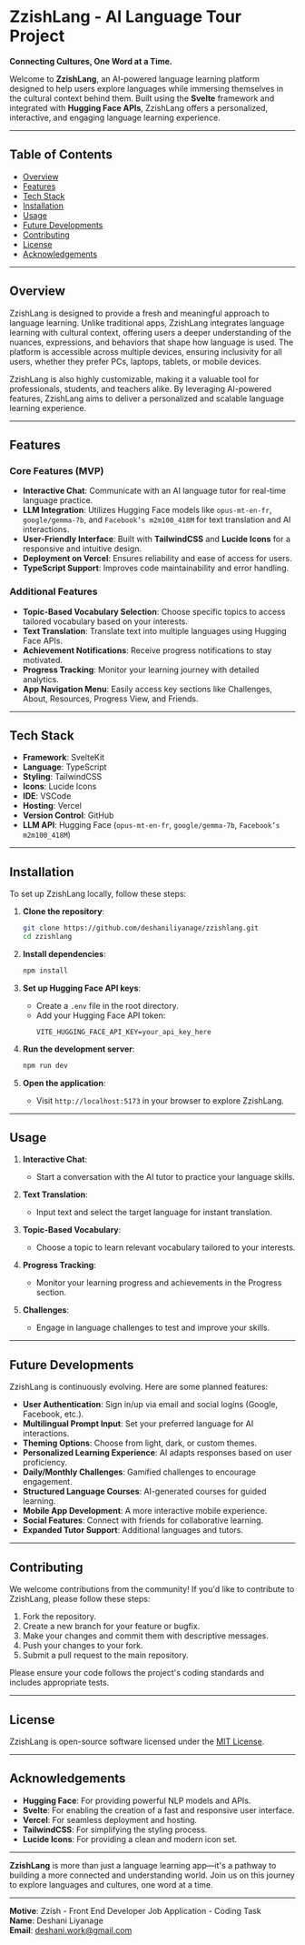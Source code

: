 # ZzishLang - AI Language Tour Project

**Connecting Cultures, One Word at a Time.**

Welcome to **ZzishLang**, an AI-powered language learning platform designed to help users explore languages while immersing themselves in the cultural context behind them. Built using the **Svelte** framework and integrated with **Hugging Face APIs**, ZzishLang offers a personalized, interactive, and engaging language learning experience.

---

## Table of Contents

- [Overview](#overview)
- [Features](#features)
- [Tech Stack](#tech-stack)
- [Installation](#installation)
- [Usage](#usage)
- [Future Developments](#future-developments)
- [Contributing](#contributing)
- [License](#license)
- [Acknowledgements](#acknowledgements)

---

## Overview

ZzishLang is designed to provide a fresh and meaningful approach to language learning. Unlike traditional apps, ZzishLang integrates language learning with cultural context, offering users a deeper understanding of the nuances, expressions, and behaviors that shape how language is used. The platform is accessible across multiple devices, ensuring inclusivity for all users, whether they prefer PCs, laptops, tablets, or mobile devices.

ZzishLang is also highly customizable, making it a valuable tool for professionals, students, and teachers alike. By leveraging AI-powered features, ZzishLang aims to deliver a personalized and scalable language learning experience.

---

## Features

### Core Features (MVP)
- **Interactive Chat**: Communicate with an AI language tutor for real-time language practice.
- **LLM Integration**: Utilizes Hugging Face models like `opus-mt-en-fr`, `google/gemma-7b`, and `Facebook’s m2m100_418M` for text translation and AI interactions.
- **User-Friendly Interface**: Built with **TailwindCSS** and **Lucide Icons** for a responsive and intuitive design.
- **Deployment on Vercel**: Ensures reliability and ease of access for users.
- **TypeScript Support**: Improves code maintainability and error handling.

### Additional Features
- **Topic-Based Vocabulary Selection**: Choose specific topics to access tailored vocabulary based on your interests.
- **Text Translation**: Translate text into multiple languages using Hugging Face APIs.
- **Achievement Notifications**: Receive progress notifications to stay motivated.
- **Progress Tracking**: Monitor your learning journey with detailed analytics.
- **App Navigation Menu**: Easily access key sections like Challenges, About, Resources, Progress View, and Friends.

---

## Tech Stack

- **Framework**: SvelteKit
- **Language**: TypeScript
- **Styling**: TailwindCSS
- **Icons**: Lucide Icons
- **IDE**: VSCode
- **Hosting**: Vercel
- **Version Control**: GitHub
- **LLM API**: Hugging Face (`opus-mt-en-fr`, `google/gemma-7b`, `Facebook’s m2m100_418M`)

---

## Installation

To set up ZzishLang locally, follow these steps:

1. **Clone the repository**:
   ```bash
   git clone https://github.com/deshaniliyanage/zzishlang.git
   cd zzishlang
   ```

2. **Install dependencies**:
   ```bash
   npm install
   ```

3. **Set up Hugging Face API keys**:
   - Create a `.env` file in the root directory.
   - Add your Hugging Face API token:
     ```env
     VITE_HUGGING_FACE_API_KEY=your_api_key_here
     ```

4. **Run the development server**:
   ```bash
   npm run dev
   ```

5. **Open the application**:
   - Visit `http://localhost:5173` in your browser to explore ZzishLang.

---

## Usage

1. **Interactive Chat**:
   - Start a conversation with the AI tutor to practice your language skills.
   
2. **Text Translation**:
   - Input text and select the target language for instant translation.

3. **Topic-Based Vocabulary**:
   - Choose a topic to learn relevant vocabulary tailored to your interests.

4. **Progress Tracking**:
   - Monitor your learning progress and achievements in the Progress section.

5. **Challenges**:
   - Engage in language challenges to test and improve your skills.

---

## Future Developments

ZzishLang is continuously evolving. Here are some planned features:

- **User Authentication**: Sign in/up via email and social logins (Google, Facebook, etc.).
- **Multilingual Prompt Input**: Set your preferred language for AI interactions.
- **Theming Options**: Choose from light, dark, or custom themes.
- **Personalized Learning Experience**: AI adapts responses based on user proficiency.
- **Daily/Monthly Challenges**: Gamified challenges to encourage engagement.
- **Structured Language Courses**: AI-generated courses for guided learning.
- **Mobile App Development**: A more interactive mobile experience.
- **Social Features**: Connect with friends for collaborative learning.
- **Expanded Tutor Support**: Additional languages and tutors.

---

## Contributing

We welcome contributions from the community! If you'd like to contribute to ZzishLang, please follow these steps:

1. Fork the repository.
2. Create a new branch for your feature or bugfix.
3. Make your changes and commit them with descriptive messages.
4. Push your changes to your fork.
5. Submit a pull request to the main repository.

Please ensure your code follows the project's coding standards and includes appropriate tests.

---

## License

ZzishLang is open-source software licensed under the [MIT License](LICENSE).

---

## Acknowledgements

- **Hugging Face**: For providing powerful NLP models and APIs.
- **Svelte**: For enabling the creation of a fast and responsive user interface.
- **Vercel**: For seamless deployment and hosting.
- **TailwindCSS**: For simplifying the styling process.
- **Lucide Icons**: For providing a clean and modern icon set.

---

**ZzishLang** is more than just a language learning app—it's a pathway to building a more connected and understanding world. Join us on this journey to explore languages and cultures, one word at a time.

---

**Motive**: Zzish - Front End Developer Job Application - Coding Task  
**Name**: Deshani Liyanage  
**Email**: deshani.work@gmail.com
